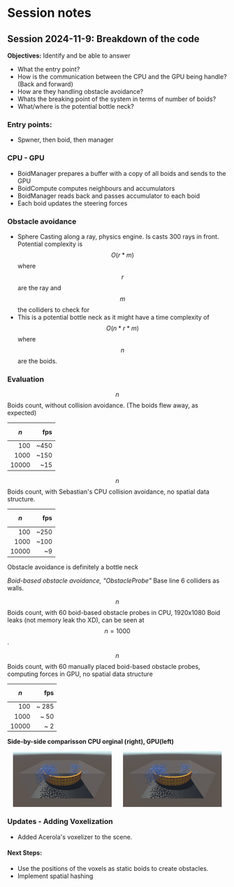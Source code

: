 # Session notes

## Session 2024-11-9: Breakdown of the code

**Objectives:** Identify and be able to answer
- What the entry point?
- How is the communication between the CPU and the GPU being handle? (Back and forward)
- How are they handling obstacle avoidance?
- Whats the breaking point of the system in terms of number of boids?
- What/where is the potential bottle neck?

### Entry points:
- Spwner, then boid, then manager

### CPU - GPU
- BoidManager prepares a buffer with a copy of all boids and sends to the GPU
- BoidCompute computes neighbours and accumulators
- BoidManager reads back and passes accumulator to each boid
- Each boid updates the steering forces

### Obstacle avoidance
- Sphere Casting along a ray, physics engine. Is casts 300 rays in front. Potential complexity is $$O(r*m)$$ where $$r$$ are the ray and $$m$$ the colliders to check for
- This is a potential bottle neck as it might have a time complexity of $$O(n*r*m)$$ where $$n$$ are the boids.

### Evaluation
$$n$$ Boids count, without collision avoidance. (The boids flew away, as expected)

| $$n$$ |   fps     |
|    --:|        --:|
| 100   |   ~450    |
| 1000  |   ~150    |
| 10000 |    ~15    |

$$n$$ Boids count, with Sebastian's CPU collision avoidance, no spatial data structure.

| $$n$$ |   fps     |
|    --:|        --:|
| 100   |   ~250    |
| 1000  |   ~100    |
| 10000 |     ~9    |

Obstacle avoidance is definitely a bottle neck

*Boid-based obstacle avoidance, "ObstacleProbe"*
Base line 6 colliders as walls.

$$n$$ Boids count, with 60 boid-based obstacle probes in CPU, 1920x1080
Boid leaks (not memory leak tho XD), can be seen at $$n = 1000$$.

$$n$$ Boids count, with 60 manually placed boid-based obstacle probes, computing forces in GPU, no spatial data structure 

| $$n$$ |   fps     |
|    --:|        --:|
| 100   |   ~ 285   |
| 1000  |    ~ 50   |
| 10000 |     ~ 2   |

**Side-by-side comparisson CPU orginal (right), GPU(left)**
<div style="display: flex; justify-content: space-around;">
    <img src="Assets/Images/GPU_boid_based_1000_gif.gif" alt="CPU_no_grid" width="45%">
    <img src="Assets/Images/GPU_boid_based_1000_gif.gif" alt="GPU_no_grid" width="45%">
</div>

### Updates - Adding Voxelization

- Added Acerola's voxelizer to the scene.

#### Next Steps:
- Use the positions of the voxels as static boids to create obstacles.
- Implement spatial hashing